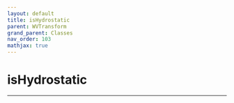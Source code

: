 ```yaml
---
layout: default
title: isHydrostatic
parent: WVTransform
grand_parent: Classes
nav_order: 103
mathjax: true
---
```


#  isHydrostatic




---

